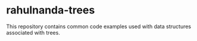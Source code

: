 rahulnanda-trees
===============

This repository contains common code examples used with data structures associated with trees.
